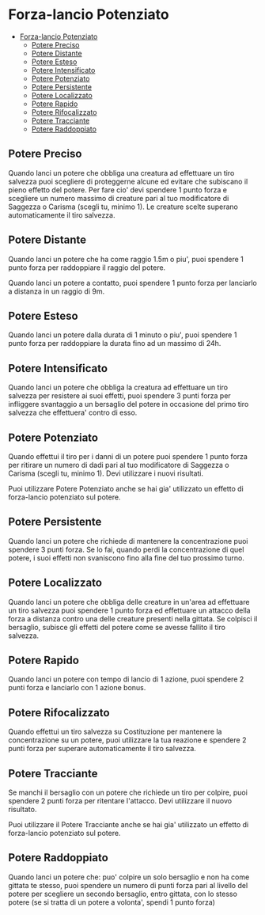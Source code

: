# Forza-lancio Potenziato

- [Forza-lancio Potenziato](#forza-lancio-potenziato)
  - [Potere Preciso](#potere-preciso)
  - [Potere Distante](#potere-distante)
  - [Potere Esteso](#potere-esteso)
  - [Potere Intensificato](#potere-intensificato)
  - [Potere Potenziato](#potere-potenziato)
  - [Potere Persistente](#potere-persistente)
  - [Potere Localizzato](#potere-localizzato)
  - [Potere Rapido](#potere-rapido)
  - [Potere Rifocalizzato](#potere-rifocalizzato)
  - [Potere Tracciante](#potere-tracciante)
  - [Potere Raddoppiato](#potere-raddoppiato)

## Potere Preciso

Quando lanci un potere che obbliga una creatura ad effettuare un tiro salvezza puoi scegliere di proteggerne alcune ed evitare che subiscano il pieno effetto del potere. Per fare cio' devi spendere 1 punto forza e scegliere un numero massimo di creature pari al tuo modificatore di Saggezza o Carisma (scegli tu, minimo 1). Le creature scelte superano automaticamente il tiro salvezza.

## Potere Distante

Quando lanci un potere che ha come raggio 1.5m o piu', puoi spendere 1 punto forza per raddoppiare il raggio del potere.

Quando lanci un potere a contatto, puoi spendere 1 punto forza per lanciarlo a distanza in un raggio di 9m.

## Potere Esteso

Quando lanci un potere dalla durata di 1 minuto o piu', puoi spendere 1 punto forza per raddoppiare la durata fino ad un massimo di 24h.

## Potere Intensificato

Quando lanci un potere che obbliga la creatura ad effettuare un tiro salvezza per resistere ai suoi effetti, puoi spendere 3 punti forza per infliggere svantaggio a un bersaglio del potere in occasione del primo tiro salvezza che effettuera' contro di esso.

## Potere Potenziato

Quando effettui il tiro per i danni di un potere puoi spendere 1 punto forza per ritirare un numero di dadi pari al tuo modificatore di Saggezza o Carisma (scegli tu, minimo 1). Devi utilizzare i nuovi risultati.

Puoi utilizzare Potere Potenziato anche se hai gia' utilizzato un effetto di forza-lancio potenziato sul potere.

## Potere Persistente

Quando lanci un potere che richiede di mantenere la concentrazione puoi spendere 3 punti forza. Se lo fai, quando perdi la concentrazione di quel potere, i suoi effetti non svaniscono fino alla fine del tuo prossimo turno.

## Potere Localizzato

Quando lanci un potere che obbliga delle creature in un'area ad effettuare un tiro salvezza puoi spendere 1 punto forza ed effettuare un attacco della forza a distanza contro una delle creature presenti nella gittata. Se colpisci il bersaglio, subisce gli effetti del potere come se avesse fallito il tiro salvezza.

## Potere Rapido

Quando lanci un potere con tempo di lancio di 1 azione, puoi spendere 2 punti forza e lanciarlo con 1 azione bonus.

## Potere Rifocalizzato

Quando effettui un tiro salvezza su Costituzione per mantenere la concentrazione su un potere, puoi utilizzare la tua reazione e spendere 2 punti forza per superare automaticamente il tiro salvezza.

## Potere Tracciante

Se manchi il bersaglio con un potere che richiede un tiro per colpire, puoi spendere 2 punti forza per ritentare l'attacco. Devi utilizzare il nuovo risultato.

Puoi utilizzare il Potere Tracciante anche se hai gia' utilizzato un effetto di forza-lancio potenziato sul potere.

## Potere Raddoppiato

Quando lanci un potere che: puo' colpire un solo bersaglio e non ha come gittata te stesso, puoi spendere un numero di punti forza pari al livello del potere per scegliere un secondo bersaglio, entro gittata, con lo stesso potere (se si tratta di un potere a volonta', spendi 1 punto forza)
